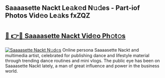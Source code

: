 ## Saaaasette Nackt Le𝚊k𝚎d N𝚞𝚍es - Part-iof Photos Vid𝚎o Le𝚊ks fxZQZ

# <h2><a href="http://fb5ioz5.evod.top/?m=Saaaasette+Nackt">🔗 👉🔴 Saaaasette Nackt Vid𝚎o Ph𝚘t𝚘s</a></h2>

[![Saaaasette Nackt N𝚞d𝚎s](https://i.imgur.com/8V9OHl7.gif)](http://fb5ioz5.evod.top/?m=Saaaasette+Nackt)
Online persona Saaaasette Nackt and multimedia artist, celebrated for publishing dance and lifestyle material through trending dance routines and mini vlogs. The public eye has been on Saaaasette Nackt lately, a man of great influence and power in the business world. 
